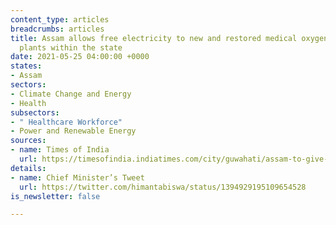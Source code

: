 ```yaml
---
content_type: articles
breadcrumbs: articles
title: Assam allows free electricity to new and restored medical oxygen production
  plants within the state
date: 2021-05-25 04:00:00 +0000
states:
- Assam
sectors:
- Climate Change and Energy
- Health
subsectors:
- " Healthcare Workforce"
- Power and Renewable Energy
sources:
- name: Times of India
  url: https://timesofindia.indiatimes.com/city/guwahati/assam-to-give-free-power-to-set-up-new-oxygen-plants/articleshow/82792935.cms
details:
- name: Chief Minister’s Tweet
  url: https://twitter.com/himantabiswa/status/1394929195109654528
is_newsletter: false

---
```


